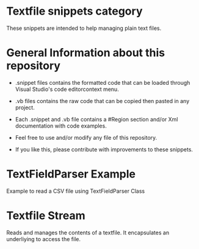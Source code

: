 # Textfile snippets category
These snippets are intended to help managing plain text files.

# General Information about this repository
 - .snippet files contains the formatted code that can be loaded through Visual Studio's code editorcontext menu.
 - .vb files contains the raw code that can be copied then pasted in any project.
 - Each .snippet and .vb file contains a #Region section and/or Xml documentation with code examples.
 
 - Feel free to use and/or modify any file of this repository.
 - If you like this, please contribute with improvements to these snippets.

# TextFieldParser Example
Example to read a CSV file using TextFieldParser Class

# Textfile Stream
Reads and manages the contents of a textfile.
It encapsulates an underliying <see cref="FileStream"/> to access the file.
